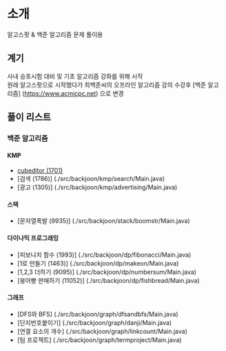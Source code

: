 # 소개
알고스팟 & 백준 알고리즘 문제 풀이용

## 계기
사내 승호시험 대비 및 기초 알고리즘 강화를 위해 시작  
원래 알고스팟으로 시작했다가 최백준씨의 오프라인 알고리즘 강의 수강후 [백준 알고리즘] (https://www.acmicpc.net) 으로 변경

## 풀이 리스트
### 백준 알고리즘
#### KMP
* [cubeditor (1701)](./src/backjoon/kmp/cubeditor/Main.java)
* [검색 (1786)] (./src/backjoon/kmp/search/Main.java)
* [광고 (1305)] (./src/backjoon/kmp/advertising/Main.java)

#### 스택
* [문자열폭발 (9935)] (./src/backjoon/stack/boomstr/Main.java)

#### 다이나믹 프로그래밍
* [피보나치 함수 (1993)] (./src/backjoon/dp/fibonacci/Main.java)
* [1로 만들기 (1463)] (./src/backjoon/dp/makeon/Main.java)
* [1,2,3 더하기 (9095)] (./src/backjoon/dp/numbersum/Main.java)
* [붕어빵 판매하기 (11052)] (./src/backjoon/dp/fishbread/Main.java)

#### 그래프
* [DFS와 BFS] (./src/backjoon/graph/dfsandbfs/Main.java)
* [단지번호붙이기] (./src/backjoon/graph/danji/Main.java) 
* [연결 요소의 개수] (./src/backjoon/graph/linkcount/Main.java)
* [텀 프로젝트] (./src/backjoon/graph/termproject/Main.java)